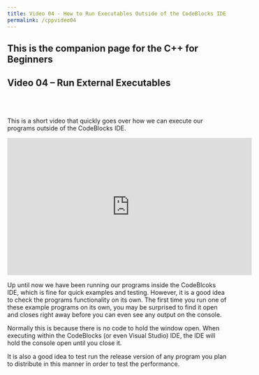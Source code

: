 ```yaml
---
title: Video 04 - How to Run Executables Outside of the CodeBlocks IDE
permalink: /cppvideo04
---
```


## This is the companion page for the C++ for Beginners
## Video 04 – Run External Executables
<br/>
<br/>

This is a short video that quickly goes over how we can execute our programs outside of the CodeBlocks IDE.

<p align="center">
<iframe width="560" height="315" src="https://www.youtube-nocookie.com/embed/SrhMH-j5vXE" frameborder="0" allow="accelerometer; autoplay; encrypted-media; gyroscope; picture-in-picture" allowfullscreen></iframe>
</p>

Up until now we have been running our programs inside the CodeBlcoks IDE, which is fine for quick examples and testing. However, it is a good idea to check the programs functionality on its own. The first time you run one of these example programs on its own, you may be surprised to find it open and closes right away before you can even see any output on the console.

Normally this is because there is no code to hold the window open. When executing within the CodeBlocks (or even Visual Studio) IDE, the IDE will hold the console open until you close it.

It is also a good idea to test run the release version of any program you plan to distribute in this manner in order to test the performance.
<br/><br/>
